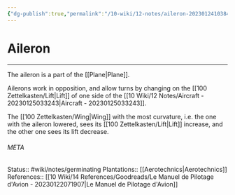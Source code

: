 ```yaml
---
{"dg-publish":true,"permalink":"/10-wiki/12-notes/aileron-20230124103842/"}
---
```


# Aileron
---
The aileron is a part of the [[Plane\|Plane]].

Ailerons work in opposition, and allow turns by changing on the [[100 Zettelkasten/Lift\|Lift]] of one side of the [[10 Wiki/12 Notes/Aircraft - 20230125033243\|Aircraft - 20230125033243]].

The [[100 Zettelkasten/Wing\|Wing]] with the most curvature, i.e. the one with the aileron lowered, sees its [[100 Zettelkasten/Lift\|Lift]] increase, and the other one sees its lift decrease.



###### META
Status:: #wiki/notes/germinating 
Plantations:: [[Aerotechnics\|Aerotechnics]]
References:: [[10 Wiki/14 References/Goodreads/Le Manuel de Pilotage d'Avion - 20230122071907\|Le Manuel de Pilotage d'Avion]] 
